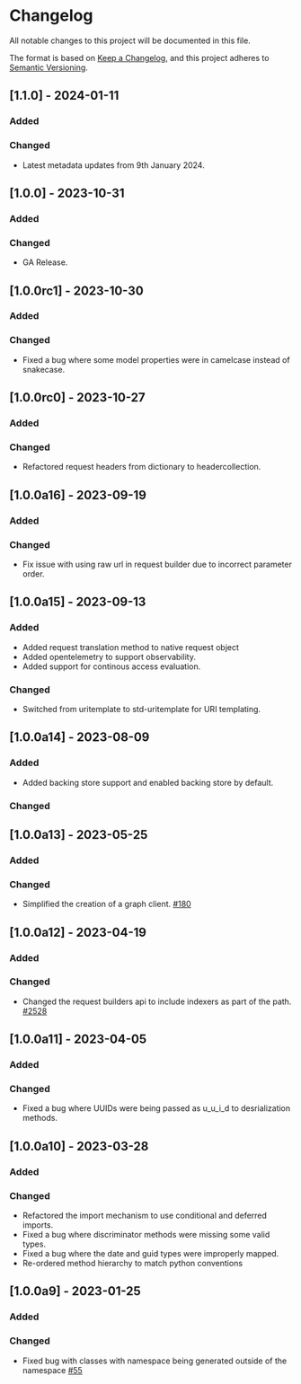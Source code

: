 # Changelog

All notable changes to this project will be documented in this file.

The format is based on [Keep a Changelog](https://keepachangelog.com/en/1.0.0/),
and this project adheres to [Semantic Versioning](https://semver.org/spec/v2.0.0.html).

## [1.1.0] - 2024-01-11

### Added

### Changed
 - Latest metadata updates from 9th January 2024.

## [1.0.0] - 2023-10-31

### Added

### Changed
 - GA Release.

## [1.0.0rc1] - 2023-10-30

### Added

### Changed
 - Fixed a bug where some model properties were in camelcase instead of snakecase.

## [1.0.0rc0] - 2023-10-27

### Added

### Changed
 - Refactored request headers from dictionary to headercollection.

## [1.0.0a16] - 2023-09-19

### Added

### Changed
 - Fix issue with using raw url in request builder due to incorrect parameter order.

## [1.0.0a15] - 2023-09-13

### Added

- Added request translation method to native request object
- Added opentelemetry to support observability.
- Added support for continous access evaluation.

### Changed
 - Switched from uritemplate to std-uritemplate for URI templating.

## [1.0.0a14] - 2023-08-09

### Added

- Added backing store support and enabled backing store by default.

### Changed

## [1.0.0a13] - 2023-05-25

### Added

### Changed

- Simplified the creation of a graph client. [#180](https://github.com/microsoftgraph/msgraph-sdk-python/issues/180)

## [1.0.0a12] - 2023-04-19

### Added

### Changed

- Changed the request builders api to include indexers as part of the path. [#2528](https://github.com/microsoft/kiota/issues/2528)

## [1.0.0a11] - 2023-04-05

### Added

### Changed

- Fixed a bug where UUIDs were being passed as u_u_i_d to desrialization methods.

## [1.0.0a10] - 2023-03-28

### Added

### Changed

- Refactored the import mechanism to use conditional and deferred imports.
- Fixed a bug where discriminator methods were missing some valid types.
- Fixed a bug where the date and guid types were improperly mapped.
- Re-ordered method hierarchy to match python conventions

## [1.0.0a9] - 2023-01-25

### Added

### Changed

- Fixed bug with classes with namespace being generated outside of the namespace [#55](https://github.com/microsoftgraph/msgraph-sdk-python/issues/55)